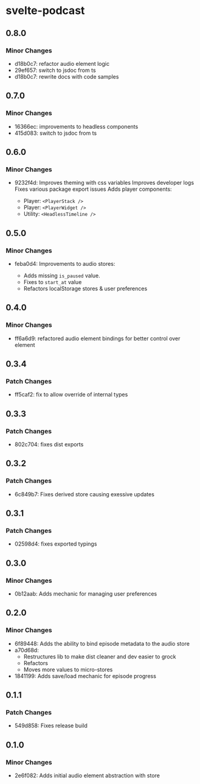 # svelte-podcast

## 0.8.0

### Minor Changes

-  d18b0c7: refactor audio element logic
-  29ef657: switch to jsdoc from ts
-  d18b0c7: rewrite docs with code samples

## 0.7.0

### Minor Changes

-  16366ec: improvements to headless components
-  415d083: switch to jsdoc from ts

## 0.6.0

### Minor Changes

-  9232f4d: Improves theming with css variables
   Improves developer logs
   Fixes various package export issues
   Adds player components:

   -  Player: `<PlayerStack />`
   -  Player: `<PlayerWidget />`
   -  Utility: `<HeadlessTimeline />`

## 0.5.0

### Minor Changes

-  feba0d4: Improvements to audio stores:

   -  Adds missing `is_paused` value.
   -  Fixes to `start_at` value
   -  Refactors localStorage stores & user preferences

## 0.4.0

### Minor Changes

-  ff6a6d9: refactored audio element bindings for better control over element

## 0.3.4

### Patch Changes

-  ff5caf2: fix to allow override of internal types

## 0.3.3

### Patch Changes

-  802c704: fixes dist exports

## 0.3.2

### Patch Changes

-  6c849b7: Fixes derived store causing exessive updates

## 0.3.1

### Patch Changes

-  02598d4: fixes exported typings

## 0.3.0

### Minor Changes

-  0b12aab: Adds mechanic for managing user preferences

## 0.2.0

### Minor Changes

-  6f89448: Adds the ability to bind episode metadata to the audio store
-  a70d68d:
   -  Restructures lib to make dist cleaner and dev easier to grock
   -  Refactors <audio /> bindings to make it easier to change values when loading a different source
   -  Moves more values to micro-stores
-  1841199: Adds save/load mechanic for episode progress

## 0.1.1

### Patch Changes

-  549d858: Fixes release build

## 0.1.0

### Minor Changes

-  2e6f082: Adds initial audio element abstraction with store
